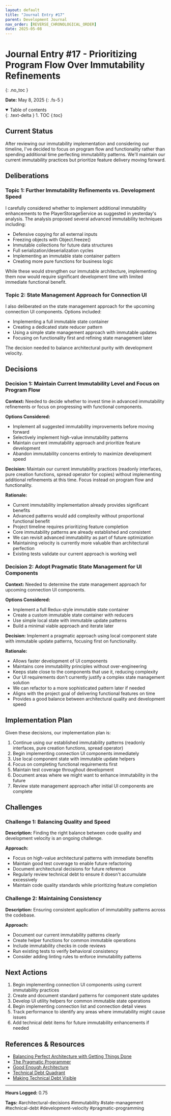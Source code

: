 ```yaml
---
layout: default
title: "Journal Entry #17"
parent: Development Journal
nav_order: [REVERSE_CHRONOLOGICAL_ORDER]
date: 2025-05-08
---
```


# Journal Entry #17 - Prioritizing Program Flow Over Immutability Refinements
{: .no_toc }

**Date:** May 8, 2025
{: .fs-5 }

<details open markdown="block">
  <summary>
    Table of contents
  </summary>
  {: .text-delta }
1. TOC
{:toc}
</details>

## Current Status

After reviewing our immutability implementation and considering our timeline, I've decided to focus on program flow and functionality rather than spending additional time perfecting immutability patterns. We'll maintain our current immutability practices but prioritize feature delivery moving forward.

## Deliberations

### Topic 1: Further Immutability Refinements vs. Development Speed

I carefully considered whether to implement additional immutability enhancements to the PlayerStorageService as suggested in yesterday's analysis. The analysis proposed several advanced immutability techniques including:

- Defensive copying for all external inputs
- Freezing objects with Object.freeze()
- Immutable collections for future data structures
- Full serialization/deserialization cycles
- Implementing an immutable state container pattern
- Creating more pure functions for business logic

While these would strengthen our immutable architecture, implementing them now would require significant development time with limited immediate functional benefit.

### Topic 2: State Management Approach for Connection UI

I also deliberated on the state management approach for the upcoming connection UI components. Options included:

- Implementing a full immutable state container
- Creating a dedicated state reducer pattern
- Using a simple state management approach with immutable updates
- Focusing on functionality first and refining state management later

The decision needed to balance architectural purity with development velocity.

## Decisions

### Decision 1: Maintain Current Immutability Level and Focus on Program Flow

**Context:** Needed to decide whether to invest time in advanced immutability refinements or focus on progressing with functional components.

**Options Considered:**
- Implement all suggested immutability improvements before moving forward
- Selectively implement high-value immutability patterns
- Maintain current immutability approach and prioritize feature development
- Abandon immutability concerns entirely to maximize development speed

**Decision:** Maintain our current immutability practices (readonly interfaces, pure creation functions, spread operator for copies) without implementing additional refinements at this time. Focus instead on program flow and functionality.

**Rationale:**
- Current immutability implementation already provides significant benefits
- Advanced patterns would add complexity without proportional functional benefit
- Project timeline requires prioritizing feature completion
- Core immutability patterns are already established and consistent
- We can revisit advanced immutability as part of future optimization
- Maintaining velocity is currently more valuable than architectural perfection
- Existing tests validate our current approach is working well

### Decision 2: Adopt Pragmatic State Management for UI Components

**Context:** Needed to determine the state management approach for upcoming connection UI components.

**Options Considered:**
- Implement a full Redux-style immutable state container
- Create a custom immutable state container with reducers
- Use simple local state with immutable update patterns
- Build a minimal viable approach and iterate later

**Decision:** Implement a pragmatic approach using local component state with immutable update patterns, focusing first on functionality.

**Rationale:**
- Allows faster development of UI components
- Maintains core immutability principles without over-engineering
- Keeps state close to the components that use it, reducing complexity
- Our UI requirements don't currently justify a complex state management solution
- We can refactor to a more sophisticated pattern later if needed
- Aligns with the project goal of delivering functional features on time
- Provides a good balance between architectural quality and development speed

## Implementation Plan

Given these decisions, our implementation plan is:

1. Continue using our established immutability patterns (readonly interfaces, pure creation functions, spread operator)
2. Begin implementing connection UI components immediately
3. Use local component state with immutable update helpers
4. Focus on completing functional requirements first
5. Maintain test coverage throughout development
6. Document areas where we might want to enhance immutability in the future
7. Review state management approach after initial UI components are complete

## Challenges

### Challenge 1: Balancing Quality and Speed

**Description:** Finding the right balance between code quality and development velocity is an ongoing challenge.

**Approach:**
- Focus on high-value architectural patterns with immediate benefits
- Maintain good test coverage to enable future refactoring
- Document architectural decisions for future reference
- Regularly review technical debt to ensure it doesn't accumulate excessively
- Maintain code quality standards while prioritizing feature completion

### Challenge 2: Maintaining Consistency

**Description:** Ensuring consistent application of immutability patterns across the codebase.

**Approach:**
- Document our current immutability patterns clearly
- Create helper functions for common immutable operations
- Include immutability checks in code reviews
- Run existing tests to verify behavioral consistency
- Consider adding linting rules to enforce immutability patterns

## Next Actions

1. Begin implementing connection UI components using current immutability practices
2. Create and document standard patterns for component state updates
3. Develop UI utility helpers for common immutable state operations
4. Begin implementing connection list and connection detail views
5. Track performance to identify any areas where immutability might cause issues
6. Add technical debt items for future immutability enhancements if needed

## References & Resources

- [Balancing Perfect Architecture with Getting Things Done](https://blog.pragmaticengineer.com/architectural-challenge-of-scaling-mobile-development/)
- [The Pragmatic Programmer](https://pragprog.com/titles/tpp20/the-pragmatic-programmer-20th-anniversary-edition/)
- [Good Enough Architecture](https://levelup.gitconnected.com/good-enough-architecture-515e8e2b5299)
- [Technical Debt Quadrant](https://martinfowler.com/bliki/TechnicalDebtQuadrant.html)
- [Making Technical Debt Visible](https://www.mountaingoatsoftware.com/blog/making-technical-debt-visible)

---

**Hours Logged:** 0.75

**Tags:** #architectural-decisions #immutability #state-management #technical-debt #development-velocity #pragmatic-programming